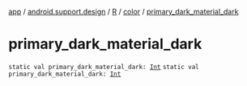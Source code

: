 [app](../../../index.md) / [android.support.design](../../index.md) / [R](../index.md) / [color](index.md) / [primary_dark_material_dark](./primary_dark_material_dark.md)

# primary_dark_material_dark

`static val primary_dark_material_dark: `[`Int`](https://kotlinlang.org/api/latest/jvm/stdlib/kotlin/-int/index.html)
`static val primary_dark_material_dark: `[`Int`](https://kotlinlang.org/api/latest/jvm/stdlib/kotlin/-int/index.html)